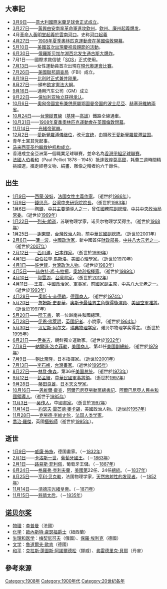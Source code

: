 ## 大事記

  - [3月9日](../Page/3月9日.md "wikilink")——[意大利](../Page/意大利.md "wikilink")[國際米蘭足球會正式成立](https://zh.wikipedia.org/wiki/国际米兰足球俱乐部 "wikilink")。
  - [3月27日](../Page/3月27日.md "wikilink")——[黃興由](https://zh.wikipedia.org/wiki/黃興 "wikilink")[安南率革命軍進攻欽州](https://zh.wikipedia.org/wiki/越南 "wikilink")。[欽州、廉州起義爆发](https://zh.wikipedia.org/wiki/欽州、廉州起義 "wikilink")。
  - 4月[革命人](https://zh.wikipedia.org/wiki/革命人 "wikilink")[黃明堂起義於雲南河口](https://zh.wikipedia.org/wiki/黃明堂 "wikilink")。史称[河口起義](https://zh.wikipedia.org/wiki/河口起義 "wikilink")
  - [4月27日](../Page/4月27日.md "wikilink")——[1908年夏季奧林匹克運動會在](https://zh.wikipedia.org/wiki/1908年夏季奥林匹克运动会 "wikilink")[英國](https://zh.wikipedia.org/wiki/英国 "wikilink")[倫敦開幕](../Page/伦敦.md "wikilink")。
  - [5月10日](../Page/5月10日.md "wikilink")——[美國首次出現慶祝](https://zh.wikipedia.org/wiki/美國 "wikilink")[母親節的活動](../Page/母亲节.md "wikilink")。
  - [6月30日](../Page/6月30日.md "wikilink")——[俄羅斯](../Page/俄罗斯.md "wikilink")[贝加尔湖西北发生](../Page/贝加尔湖.md "wikilink")[通古斯大爆炸](../Page/通古斯大爆炸.md "wikilink")。
  - 7月1日——國際求救信號「[SOS](../Page/SOS.md "wikilink")」正式使用。
  - [7月13日](https://zh.wikipedia.org/wiki/7月13日 "wikilink")——女性運動員首次出現在[現代奧運會比賽](../Page/奥林匹克运动会.md "wikilink")。
  - [7月26日](https://zh.wikipedia.org/wiki/7月26日 "wikilink")——[美國](https://zh.wikipedia.org/wiki/美國 "wikilink")[聯邦調查局](../Page/联邦调查局.md "wikilink")（FBI）成立。
  - [8月19日](../Page/8月19日.md "wikilink")——[比利时正式兼并](../Page/比利时.md "wikilink")[刚果](https://zh.wikipedia.org/wiki/刚果 "wikilink")。
  - [8月27日](../Page/8月27日.md "wikilink")——頒布[欽定憲法大綱](https://zh.wikipedia.org/wiki/欽定憲法大綱 "wikilink")。
  - [9月16日](../Page/9月16日.md "wikilink")——通用汽车公司（GM）成立
  - [9月22日](../Page/9月22日.md "wikilink")——[保加利亚独立获得承认](https://zh.wikipedia.org/wiki/保加利亚 "wikilink")。
  - [10月6日](../Page/10月6日.md "wikilink")——[奧匈帝國宣布兼併原屬](https://zh.wikipedia.org/wiki/奥匈帝国 "wikilink")[鄂圖曼帝国的](https://zh.wikipedia.org/wiki/鄂圖曼帝国 "wikilink")[波士尼亞](https://zh.wikipedia.org/wiki/波斯尼亚 "wikilink")、[赫塞哥維納兩省](../Page/赫塞哥維納.md "wikilink")。
  - [10月24日](../Page/10月24日.md "wikilink")——[台灣](https://zh.wikipedia.org/wiki/台灣 "wikilink")[縱貫線](https://zh.wikipedia.org/wiki/縱貫線 "wikilink")（[基隆](../Page/基隆市.md "wikilink")—[高雄](../Page/高雄市.md "wikilink")）鐵路全線通車。
  - [10月31日](../Page/10月31日.md "wikilink")——[1908年夏季奧林匹克運動會在](https://zh.wikipedia.org/wiki/1908年夏季奥林匹克运动会 "wikilink")[英國](https://zh.wikipedia.org/wiki/英国 "wikilink")[倫敦閉幕](../Page/伦敦.md "wikilink")。
  - [11月14日](../Page/11月14日.md "wikilink")——[光緒帝駕崩](https://zh.wikipedia.org/wiki/清德宗 "wikilink")。
  - [12月2日](../Page/12月2日.md "wikilink")——[愛新覺羅溥儀继位](../Page/溥仪.md "wikilink")，改元[宣统](../Page/宣統.md "wikilink")，由摄政王[愛新覺羅載灃监国](https://zh.wikipedia.org/wiki/愛新覺羅載灃 "wikilink")。
  - 青年土耳其党起事。
  - [马来西亚圣约翰救护机构成立](../Page/马来西亚圣约翰救护机构.md "wikilink")。
  - 香港成立全亞洲第一個職業足球聯賽，並命名為[香港甲組足球聯賽](../Page/香港甲組足球聯賽.md "wikilink")。
  - [法國人](https://zh.wikipedia.org/wiki/法國 "wikilink")[伯希和](../Page/伯希和.md "wikilink")（Paul
    Pelliot
    1878－1945）抵達[敦煌](https://zh.wikipedia.org/wiki/敦煌 "wikilink")[莫高窟](../Page/莫高窟.md "wikilink")，耗費三週時間精挑細選，攜走經卷文物、絹畫、雕像之精者約六千餘件。

## 出生

  - [1月9日](../Page/1月9日.md "wikilink")——[西蒙·波娃](../Page/西蒙·波娃.md "wikilink")，[法國](https://zh.wikipedia.org/wiki/法国 "wikilink")[女性主義作家](https://zh.wikipedia.org/wiki/女權主義 "wikilink")。（逝世於[1986年](../Page/1986年.md "wikilink")）。
  - [1月9日](../Page/1月9日.md "wikilink")——[錢思亮](../Page/錢思亮.md "wikilink")，[台灣](https://zh.wikipedia.org/wiki/台灣 "wikilink")[中央研究院院長](https://zh.wikipedia.org/wiki/中央研究院 "wikilink")。（逝世於[1983年](../Page/1983年.md "wikilink")）
  - [1月6日](../Page/1月6日.md "wikilink")——[陶鑄](https://zh.wikipedia.org/wiki/陶鑄 "wikilink")，[中共主要領導人之一](https://zh.wikipedia.org/wiki/中共 "wikilink")，曾任[國務院副總理](https://zh.wikipedia.org/wiki/國務院副總理 "wikilink")，[中共中央政治局常委](https://zh.wikipedia.org/wiki/中共中央政治局常委 "wikilink")。（逝世於[1969年](../Page/1969年.md "wikilink")）
  - [1月22日](../Page/1月22日.md "wikilink")——[列夫·朗道](../Page/列夫·朗道.md "wikilink")，苏联物理学家，诺贝尔物理学奖得主。（逝世於[1968年](../Page/1968年.md "wikilink")）
  - [1月25日](../Page/1月25日.md "wikilink")——[謝東閔](https://zh.wikipedia.org/wiki/謝東閔 "wikilink")，[台灣政治人物](https://zh.wikipedia.org/wiki/台灣 "wikilink")，前[中華民國副總統](../Page/中華民國副總統.md "wikilink")。（逝世於[2001年](../Page/2001年.md "wikilink")）
  - [2月6日](../Page/2月6日.md "wikilink")——[薄一波](../Page/薄一波.md "wikilink")，[中國政治家](../Page/中國.md "wikilink")，新中國首任[財政部長](https://zh.wikipedia.org/wiki/中華人民共和國財政部 "wikilink")，[中共八大元老之一](../Page/中共八大元老.md "wikilink")。（逝世於[2007年](../Page/2007年.md "wikilink")）
  - [2月12日](../Page/2月12日.md "wikilink")——[西川滿](../Page/西川滿.md "wikilink")，[日本作家](../Page/日本.md "wikilink")。（逝世於[1999年](../Page/1999年.md "wikilink")）
  - [4月1日](../Page/4月1日.md "wikilink")——[亞伯拉罕·馬斯洛](https://zh.wikipedia.org/wiki/亞伯拉罕·馬斯洛 "wikilink")，[美國心理學家](https://zh.wikipedia.org/wiki/美國 "wikilink")。（逝世於[1970年](../Page/1970年.md "wikilink")）
  - [4月1日](../Page/4月1日.md "wikilink")——[許世賢](../Page/許世賢.md "wikilink")，[台灣政治人物](https://zh.wikipedia.org/wiki/台灣 "wikilink")。（逝世於[1983年](../Page/1983年.md "wikilink")）
  - [4月5日](../Page/4月5日.md "wikilink")——[赫伯特·馮·卡拉揚](https://zh.wikipedia.org/wiki/赫伯特·馮·卡拉揚 "wikilink")，[奧地利指揮家](https://zh.wikipedia.org/wiki/奧地利 "wikilink")。（逝世於[1989年](../Page/1989年.md "wikilink")）
  - [4月10日](../Page/4月10日.md "wikilink")——[郭雪湖](../Page/郭雪湖.md "wikilink")，[台灣畫家](https://zh.wikipedia.org/wiki/台灣 "wikilink")。（逝世於[2012年](../Page/2012年.md "wikilink")）
  - [4月11日](../Page/4月11日.md "wikilink")──[王震](../Page/王震.md "wikilink")，中國政治家、軍事家，前[國家副主席](https://zh.wikipedia.org/wiki/中華人民共和國副主席 "wikilink")，[中共八大元老之一](../Page/中共八大元老.md "wikilink")。（逝世於[1993年](../Page/1993年.md "wikilink")）
  - [4月28日](../Page/4月28日.md "wikilink")——[奧斯卡·辛德勒](../Page/奧斯卡·辛德勒.md "wikilink")，[德國商人](https://zh.wikipedia.org/wiki/德國 "wikilink")。（逝世於[1974年](../Page/1974年.md "wikilink")）
  - [5月20日](../Page/5月20日.md "wikilink")——[詹姆斯·史都華](../Page/詹姆斯·史都華.md "wikilink")，[奧斯卡最佳男主角獎得獎演員](https://zh.wikipedia.org/wiki/奧斯卡最佳男主角獎 "wikilink")、[美國空軍](https://zh.wikipedia.org/wiki/美國空軍 "wikilink")[准將](../Page/准將.md "wikilink")。（逝世於[1997年](../Page/1997年.md "wikilink")）
  - [5月20日](../Page/5月20日.md "wikilink")——[阮玉書](https://zh.wikipedia.org/wiki/阮玉書 "wikilink")，第一位越南共和國總理。
  - [5月28日](../Page/5月28日.md "wikilink")——[伊恩·佛萊明](../Page/伊恩·佛萊明.md "wikilink")，[英國記者](https://zh.wikipedia.org/wiki/英國 "wikilink")、小說家。（逝世於[1964年](../Page/1964年.md "wikilink")）
  - [5月30日](../Page/5月30日.md "wikilink")——[汉尼斯·阿尔文](../Page/汉尼斯·阿尔文.md "wikilink")，[瑞典物理学家](../Page/瑞典.md "wikilink")，诺贝尔物理学奖得主。（逝世於[1995年](../Page/1995年.md "wikilink")）
  - [6月21日](../Page/6月21日.md "wikilink")——[尹奉吉](../Page/尹奉吉.md "wikilink")，朝鮮獨立運動家。（逝世於[1932年](../Page/1932年.md "wikilink")）
  - [7月8日](https://zh.wikipedia.org/wiki/7月8日 "wikilink")——[納爾遜·洛克菲勒](https://zh.wikipedia.org/wiki/納爾遜·洛克菲勒 "wikilink")，[美國商人](https://zh.wikipedia.org/wiki/美國 "wikilink")、第41任[美國副總統](https://zh.wikipedia.org/wiki/美國副總統 "wikilink")。（逝世於[1979年](../Page/1979年.md "wikilink")）
  - [7月9日](https://zh.wikipedia.org/wiki/7月9日 "wikilink")——[朝比奈隆](https://zh.wikipedia.org/wiki/朝比奈隆 "wikilink")，日本指揮家。（逝世於[2001年](../Page/2001年.md "wikilink")）
  - [7月13日](https://zh.wikipedia.org/wiki/7月13日 "wikilink")——[李石樵](../Page/李石樵.md "wikilink")，[台灣](https://zh.wikipedia.org/wiki/台灣 "wikilink")[畫家](https://zh.wikipedia.org/wiki/畫家 "wikilink")。（逝世於[1995年](../Page/1995年.md "wikilink")）
  - [8月27日](../Page/8月27日.md "wikilink")——[林登·詹森](../Page/林登·约翰逊.md "wikilink")，第36任[美国总统](../Page/美国总统.md "wikilink")。（逝世於[1973年](../Page/1973年.md "wikilink")）
  - [9月12日](../Page/9月12日.md "wikilink")——[彭孟緝](../Page/彭孟緝.md "wikilink")，[中華民國軍事將領](../Page/中華民國.md "wikilink")。（逝世於[1997年](../Page/1997年.md "wikilink")）
  - [9月28日](../Page/9月28日.md "wikilink")——[藤田良雄](https://zh.wikipedia.org/wiki/藤田良雄 "wikilink")，[日本天文學家](../Page/日本.md "wikilink")。
  - [10月16日](../Page/10月16日.md "wikilink")——[恩維爾·霍查](../Page/恩維爾·霍查.md "wikilink")，[阿爾巴尼亞勞動黨總書記](https://zh.wikipedia.org/wiki/阿爾巴尼亞勞動黨 "wikilink")、[阿爾巴尼亞人民共和國領導人](https://zh.wikipedia.org/wiki/阿爾巴尼亞人民共和國 "wikilink")。（逝世于[1985年](../Page/1985年.md "wikilink")）
  - [11月3日](../Page/11月3日.md "wikilink")——[吴作人](../Page/吴作人.md "wikilink")，中國[畫家](https://zh.wikipedia.org/wiki/畫家 "wikilink")。（逝世於[1997年](../Page/1997年.md "wikilink")）
  - [11月14日](../Page/11月14日.md "wikilink")——[約瑟夫·雷芒德·麥卡錫](https://zh.wikipedia.org/wiki/約瑟夫·雷芒德·麥卡錫 "wikilink")，美國政治人物。（逝世於[1957年](../Page/1957年.md "wikilink")）
  - [11月28日](../Page/11月28日.md "wikilink")——[克勞德·李維史陀](https://zh.wikipedia.org/wiki/克勞德·李維-史陀 "wikilink")，[法国](https://zh.wikipedia.org/wiki/法国 "wikilink")[人类学家](https://zh.wikipedia.org/wiki/人类学家 "wikilink")。
  - [喬治·羅傑](../Page/喬治·羅傑.md "wikilink")，英國[攝影師](https://zh.wikipedia.org/wiki/攝影師 "wikilink")（逝世於[1995年](../Page/1995年.md "wikilink")）。

## 逝世

  - [1月9日](../Page/1月9日.md "wikilink")——[威廉·佈施](https://zh.wikipedia.org/wiki/威廉·佈施 "wikilink")，德国畫家。（－[1832年](../Page/1832年.md "wikilink")）
  - [2月1日](../Page/2月1日.md "wikilink")——[卡洛斯一世](../Page/卡洛斯一世_\(葡萄牙\).md "wikilink")，[葡萄牙國王](../Page/葡萄牙.md "wikilink")。（－[1863年](../Page/1863年.md "wikilink")）
  - [2月1日](../Page/2月1日.md "wikilink")——[路易斯·菲利佩](https://zh.wikipedia.org/wiki/路易斯·菲利佩_\(葡萄牙王儲\) "wikilink")，葡萄牙王儲。（－[1887年](../Page/1887年.md "wikilink")）
  - [6月24日](../Page/6月24日.md "wikilink")——[格羅弗·克利夫蘭](../Page/格罗弗·克利夫兰.md "wikilink")，[美國第](https://zh.wikipedia.org/wiki/美國 "wikilink")22任、24任[總統](../Page/美国总统.md "wikilink")。（－[1837年](https://zh.wikipedia.org/wiki/1837年 "wikilink")）
  - [8月25日](../Page/8月25日.md "wikilink")——[亨利·贝克勒](https://zh.wikipedia.org/wiki/亨利·贝克勒 "wikilink")，法国物理学家，[天然放射性的发现者](../Page/放射性.md "wikilink")。（－[1852年](https://zh.wikipedia.org/wiki/1852年 "wikilink")）
  - [11月14日](../Page/11月14日.md "wikilink")——[清德宗](../Page/清朝.md "wikilink")[光緒皇帝](https://zh.wikipedia.org/wiki/光緒皇帝 "wikilink")。（－[1871年](../Page/1871年.md "wikilink")）
  - [11月15日](../Page/11月15日.md "wikilink")——[慈禧太后](../Page/慈禧太后.md "wikilink")。（－[1835年](https://zh.wikipedia.org/wiki/1835年 "wikilink")）

## [诺贝尔奖](../Page/诺贝尔奖.md "wikilink")

  - [物理](../Page/诺贝尔物理学奖.md "wikilink")：[李普曼](../Page/加布里埃尔·李普曼.md "wikilink")（法國）
  - [化学](../Page/诺贝尔化学奖.md "wikilink")：[歐內斯特·盧瑟福爵士](https://zh.wikipedia.org/wiki/歐內斯特·盧瑟福 "wikilink")（紐西蘭）
  - [生理和医学](../Page/诺贝尔生理学或医学奖.md "wikilink")：[梅契尼可夫](../Page/埃黎耶·埃黎赫·梅契尼可夫.md "wikilink")（俄國）、[保羅·埃利克](../Page/保罗·埃尔利希.md "wikilink")（德國）
  - [文学](../Page/诺贝尔文学奖.md "wikilink")：[魯道爾夫·歐肯](https://zh.wikipedia.org/wiki/魯道爾夫·歐肯 "wikilink")（德國）
  - [和平](../Page/诺贝尔和平奖.md "wikilink")：[克拉斯·蓬圖斯·阿諾爾德松](https://zh.wikipedia.org/wiki/克拉斯·蓬圖斯·阿諾爾德松 "wikilink")（挪威）、[弗雷德里克·貝耶](https://zh.wikipedia.org/wiki/弗雷德里克·貝耶 "wikilink")（丹麥）

## 參考來源

[Category:1908年](https://zh.wikipedia.org/wiki/Category:1908年 "wikilink")
[Category:1900年代](https://zh.wikipedia.org/wiki/Category:1900年代 "wikilink")
[Category:20世纪各年](https://zh.wikipedia.org/wiki/Category:20世纪各年 "wikilink")